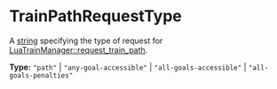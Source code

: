 # TrainPathRequestType

A [string](runtime:string) specifying the type of request for [LuaTrainManager::request_train_path](runtime:LuaTrainManager::request_train_path).

**Type:** `"path"` | `"any-goal-accessible"` | `"all-goals-accessible"` | `"all-goals-penalties"`

